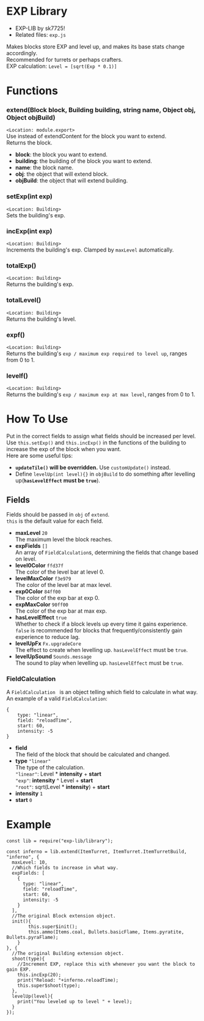 # EXP Library   

+ EXP-LIB by sk7725!   
+ Related files: `exp.js`   
   
Makes blocks store EXP and level up, and makes its base stats change accordingly.   
Recommended for turrets or perhaps crafters.   
EXP calculation: `Level = [sqrt(Exp * 0.1)]`   

# Functions   

### extend(Block block, Building building, string name, Object obj, Object objBuild)   

`<Location: module.export>`   
Use instead of extendContent for the block you want to extend.   
Returns the block.   

+ **block**: the block you want to extend.   
+ **building**: the building of the block you want to extend.   
+ **name**: the block name.   
+ **obj**: the object that will extend block.   
+ **objBuild**: the object that will extend building.   

### setExp(int exp)   

`<Location: Building>`   
Sets the building's exp.   

### incExp(int exp)   

`<Location: Building>`   
Increments the building's exp. Clamped by `maxLevel` automatically.   

### totalExp()   

`<Location: Building>`   
Returns the building's exp.   

### totalLevel()   

`<Location: Building>`   
Returns the building's level.   

### expf()   

`<Location: Building>`   
Returns the building's `exp / maximum exp required to level up`, ranges from 0 to 1.   

### levelf()   

`<Location: Building>`   
Returns the building's `exp / maximum exp at max level`, ranges from 0 to 1.   

# How To Use   

Put in the correct fields to assign what fields should be increased per level.   
Use `this.setExp()` and `this.incExp()` in the functions of the building to increase the exp of the block when you want.   
Here are some useful tips:   
+ **`updateTile()` will be overridden.** Use `customUpdate()` instead.   
+ Define `levelUp(int level){}` in `objBuild` to do something after levelling up(**`hasLevelEffect` must be `true`**).   

## Fields   

Fields should be passed in `obj` of `extend`.    
`this` is the default value for each field.   
   
+ **maxLevel** `20`   
The maximum level the block reaches.   
+ **expFields** `[]`   
An array of `FieldCalculation`s, determining the fields that change based on level.   
+ **level0Color** `ffd37f`   
The color of the level bar at level 0.   
+ **levelMaxColor** `f3e979`   
The color of the level bar at max level.   
+ **exp0Color** `84ff00`   
The color of the exp bar at exp 0.   
+ **expMaxColor** `90ff00`   
The color of the exp bar at max exp.   
+ **hasLevelEffect** `true`   
Whether to check if a block levels up every time it gains experience. `false` is recommended for blocks that frequently/consistently gain experience to reduce lag.   
+ **levelUpFx** `Fx.upgradeCore`   
The effect to create when levelling up. `hasLevelEffect` must be `true`.   
+ **levelUpSound** `Sounds.message`   
The sound to play when levelling up. `hasLevelEffect` must be `true`.   

### FieldCalculation   

A `FieldCalculation ` is an object telling which field to calculate in what way.   
An example of a valid `FieldCalculation`:   

```
{
    type: "linear",
    field: "reloadTime",
    start: 60,
    intensity: -5
}
```

+ **field**   
The field of the block that should be calculated and changed.   
+ **type** `"linear"`   
The type of the calculation.   
`"linear"`: Level \* **intensity** + **start**   
`"exp"`: **intensity** ^ Level + **start**   
`"root"`: sqrt(Level \* **intensity**) + **start**   
+ **intensity** `1`   
+ **start** `0`   

# Example   

```
const lib = require("exp-lib/library");

const inferno = lib.extend(ItemTurret, ItemTurret.ItemTurretBuild, "inferno", {
  maxLevel: 10,
  //Which fields to increase in what way.
  expFields: [
    {
      type: "linear",
      field: "reloadTime",
      start: 60,
      intensity: -5
    }
  ],
  //The original Block extension object.
  init(){
		this.super$init();
		this.ammo(Items.coal, Bullets.basicFlame, Items.pyratite, Bullets.pyraFlame);
	}
}, {
  //The original Building extension object.
  shoot(type){
    //Increment EXP, replace this with whenever you want the block to gain EXP.
    this.incExp(20);
    print("Reload: "+inferno.reloadTime);
    this.super$shoot(type);
  },
  levelUp(level){
    print("You leveled up to level " + level);
  }
});
```
